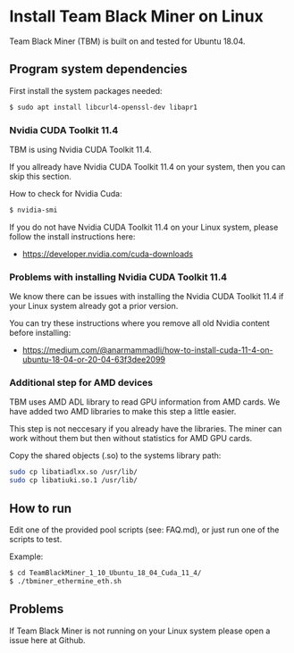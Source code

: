 # Install Team Black Miner on Linux

Team Black Miner (TBM) is built on and tested for Ubuntu 18.04.

## Program system dependencies
First install the system packages needed:
```bash
$ sudo apt install libcurl4-openssl-dev libapr1
```

### Nvidia CUDA Toolkit 11.4
TBM is using Nvidia CUDA Toolkit 11.4.

If you allready have Nvidia CUDA Toolkit 11.4 on your system, then you can skip this section.

How to check for Nvidia Cuda:
```bash
$ nvidia-smi
```

If you do not have Nvidia CUDA Toolkit 11.4 on your Linux system,
please follow the install instructions here:
- https://developer.nvidia.com/cuda-downloads

### Problems with installing Nvidia CUDA Toolkit 11.4
We know there can be issues with installing the Nvidia CUDA Toolkit 11.4
if your Linux system already got a prior version.

You can try these instructions where you remove all old Nvidia content before installing:
- https://medium.com/@anarmammadli/how-to-install-cuda-11-4-on-ubuntu-18-04-or-20-04-63f3dee2099

### Additional step for AMD devices
TBM uses AMD ADL library to read GPU information from AMD cards.
We have added two AMD libraries to make this step a little easier.

This step is not neccesary if you already have the libraries.
The miner can work without them but then without statistics for AMD GPU cards.

Copy the shared objects (.so) to the systems library path:
```bash
sudo cp libatiadlxx.so /usr/lib/
sudo cp libatiuki.so.1 /usr/lib/
```

## How to run

Edit one of the provided pool scripts (see: FAQ.md), 
or just run one of the scripts to test.

Example:
```bash
$ cd TeamBlackMiner_1_10_Ubuntu_18_04_Cuda_11_4/
$ ./tbminer_ethermine_eth.sh
```

## Problems
If Team Black Miner is not running on your Linux system please open a issue here at Github.
